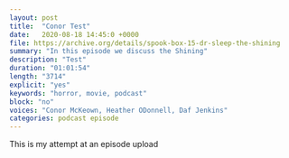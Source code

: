 ```yaml
---
layout: post
title:  "Conor Test"
date:   2020-08-18 14:45:0 +0000
file: https://archive.org/details/spook-box-15-dr-sleep-the-shining
summary: "In this episode we discuss the Shining" 
description: "Test" 
duration: "01:01:54" 
length: "3714" 
explicit: "yes" 
keywords: "horror, movie, podcast" 
block: "no"
voices: "Conor McKeown, Heather ODonnell, Daf Jenkins"
categories: podcast episode
---
```

This is my attempt at an episode upload